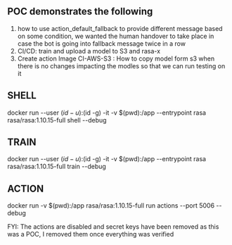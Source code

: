 ## POC demonstrates the following
 1. how to use action_default_fallback to provide different message based on some condition, we wanted the human handover to take place in case the bot is going into fallback message twice in a row
 2. CI/CD: train and upload a model to S3 and rasa-x
 3. Create action Image
 CI-AWS-S3 : How to copy model form s3 when there is no changes impacting the modles so that we can run testing on it

## SHELL
docker run  --user $(id -u):$(id -g) -it -v $(pwd):/app --entrypoint rasa rasa/rasa:1.10.15-full shell  --debug
## TRAIN
docker run  --user $(id -u):$(id -g) -it -v $(pwd):/app --entrypoint rasa rasa/rasa:1.10.15-full train  --debug
## ACTION
docker run -v $(pwd):/app rasa/rasa:1.10.15-full run actions --port 5006 --debug

FYI: The actions are disabled and secret keys have been removed as this was a POC, I removed them once everything was verified
